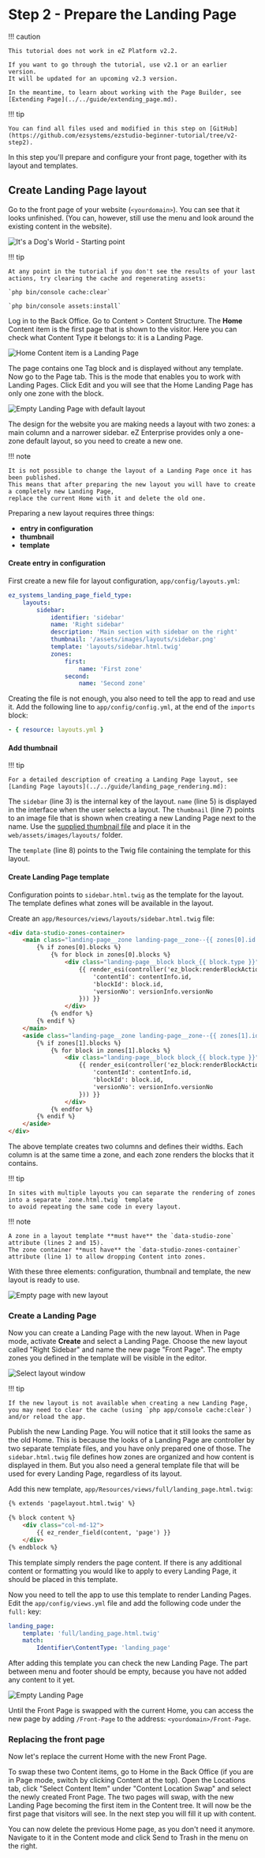 # Step 2 - Prepare the Landing Page

!!! caution

    This tutorial does not work in eZ Platform v2.2.

    If you want to go through the tutorial, use v2.1 or an earlier version.
    It will be updated for an upcoming v2.3 version.

    In the meantime, to learn about working with the Page Builder, see [Extending Page](../../guide/extending_page.md).

!!! tip

    You can find all files used and modified in this step on [GitHub](https://github.com/ezsystems/ezstudio-beginner-tutorial/tree/v2-step2).

In this step you'll prepare and configure your front page, together with its layout and templates.

## Create Landing Page layout

Go to the front page of your website (`<yourdomain>`). You can see that it looks unfinished. (You can, however, still use the menu and look around the existing content in the website).

![It's a Dog's World - Starting point](img/enterprise_tut_starting_point.png "It's a Dog's World - Starting point")

!!! tip

    At any point in the tutorial if you don't see the results of your last actions, try clearing the cache and regenerating assets:

    `php bin/console cache:clear`

    `php bin/console assets:install`

Log in to the Back Office. Go to Content &gt; Content Structure.
The **Home** Content item is the first page that is shown to the visitor.
Here you can check what Content Type it belongs to: it is a Landing Page.

![Home Content item is a Landing Page](img/enterprise_tut_home_is_an_lp.png)

The page contains one Tag block and is displayed without any template.
Now go to the Page tab. This is the mode that enables you to work with Landing Pages. Click Edit and you will see that the Home Landing Page has only one zone with the block.

![Empty Landing Page with default layout](img/enterprise_tut_empty_single_block.png)

The design for the website you are making needs a layout with two zones: a main column and a narrower sidebar.
eZ Enterprise provides only a one-zone default layout, so you need to create a new one.

!!! note

    It is not possible to change the layout of a Landing Page once it has been published.
    This means that after preparing the new layout you will have to create a completely new Landing Page,
    replace the current Home with it and delete the old one.

Preparing a new layout requires three things:

- **entry in configuration**
- **thumbnail** 
- **template** 

#### Create entry in configuration

First create a new file for layout configuration, `app/config/layouts.yml`:

``` yaml hl_lines="3 5 7 8"
ez_systems_landing_page_field_type:
    layouts:
        sidebar:
            identifier: 'sidebar'
            name: 'Right sidebar'
            description: 'Main section with sidebar on the right'
            thumbnail: '/assets/images/layouts/sidebar.png'
            template: 'layouts/sidebar.html.twig'
            zones:
                first:
                    name: 'First zone'
                second:
                    name: 'Second zone'
```

Creating the file is not enough, you also need to tell the app to read and use it.
Add the following line to `app/config/config.yml`, at the end of the `imports` block:

``` yaml
- { resource: layouts.yml }
```

#### Add thumbnail

!!! tip

    For a detailed description of creating a Landing Page layout, see [Landing Page layouts](../../guide/landing_page_rendering.md):

The `sidebar` (line 3) is the internal key of the layout. `name` (line 5) is displayed in the interface when the user selects a layout.
The `thumbnail` (line 7) points to an image file that is shown when creating a new Landing Page next to the name.
Use the [supplied thumbnail file](https://github.com/ezsystems/ezstudio-beginner-tutorial/blob/v2-step2/web/assets/images/layouts/sidebar.png) and place it in the `web/assets/images/layouts/` folder.

The `template` (line 8) points to the Twig file containing the template for this layout.

#### Create Landing Page template

Configuration points to `sidebar.html.twig` as the template for the layout.
The template defines what zones will be available in the layout.

Create an `app/Resources/views/layouts/sidebar.html.twig` file:

``` html hl_lines="1 2 15"
<div data-studio-zones-container>
    <main class="landing-page__zone landing-page__zone--{{ zones[0].id }} landing-page__zone--left col-xs-8" data-studio-zone="{{ zones[0].id }}">
        {% if zones[0].blocks %}
            {% for block in zones[0].blocks %}
                <div class="landing-page__block block_{{ block.type }}">
                    {{ render_esi(controller('ez_block:renderBlockAction', {
                        'contentId': contentInfo.id,
                        'blockId': block.id,
                        'versionNo': versionInfo.versionNo
                    })) }}
                </div>
            {% endfor %}
        {% endif %}
    </main>
    <aside class="landing-page__zone landing-page__zone--{{ zones[1].id }} landing-page__zone--left col-xs-4" data-studio-zone="{{ zones[1].id }}">
        {% if zones[1].blocks %}
            {% for block in zones[1].blocks %}
                <div class="landing-page__block block_{{ block.type }}">
                    {{ render_esi(controller('ez_block:renderBlockAction', {
                        'contentId': contentInfo.id,
                        'blockId': block.id,
                        'versionNo': versionInfo.versionNo
                    })) }}
                </div>
            {% endfor %}
        {% endif %}
    </aside>
</div>
```

The above template creates two columns and defines their widths. Each column is at the same time a zone, and each zone renders the blocks that it contains.

!!! tip

    In sites with multiple layouts you can separate the rendering of zones into a separate `zone.html.twig` template
    to avoid repeating the same code in every layout.

!!! note

    A zone in a layout template **must have** the `data-studio-zone` attribute (lines 2 and 15).
    The zone container **must have** the `data-studio-zones-container` attribute (line 1) to allow dropping Content into zones.

With these three elements: configuration, thumbnail and template, the new layout is ready to use.

![Empty page with new layout](img/enterprise_tut_new_layout.png)

### Create a Landing Page

Now you can create a Landing Page with the new layout. When in Page mode, activate **Create** and select a Landing Page.
Choose the new layout called "Right Sidebar" and name the new page "Front Page".
The empty zones you defined in the template will be visible in the editor.

![Select layout window](img/enterprise_tut_select_layout.png)

!!! tip

    If the new layout is not available when creating a new Landing Page, you may need to clear the cache (using `php app/console cache:clear`) and/or reload the app.

Publish the new Landing Page. You will notice that it still looks the same as the old Home.
This is because the looks of a Landing Page are controller by two separate template files, and you have only prepared one of those.
The `sidebar.html.twig` file defines how zones are organized and how content is displayed in them.
But you also need a general template file that will be used for every Landing Page, regardless of its layout.

Add this new template, `app/Resources/views/full/landing_page.html.twig`:

``` html
{% extends 'pagelayout.html.twig' %}

{% block content %}
    <div class="col-md-12">
        {{ ez_render_field(content, 'page') }}
    </div>
{% endblock %}
```

This template simply renders the page content. If there is any additional content or formatting you would like to apply to every Landing Page, it should be placed in this template.

Now you need to tell the app to use this template to render Landing Pages.
Edit the `app/config/views.yml` file and add the following code under the `full:` key:

``` yaml
landing_page:
    template: 'full/landing_page.html.twig'
    match:
        Identifier\ContentType: 'landing_page'
```

After adding this template you can check the new Landing Page.
The part between menu and footer should be empty, because you have not added any content to it yet.

![Empty Landing Page](img/enterprise_tut_empty_page.png)

Until the Front Page is swapped with the current Home, you can access the new page by adding `/Front-Page` to the address: `<yourdomain>/Front-Page`.

### Replacing the front page

Now let's replace the current Home with the new Front Page.

To swap these two Content items, go to Home in the Back Office (if you are in Page mode, switch by clicking Content at the top).
Open the Locations tab, click "Select Content Item" under "Content Location Swap" and select the newly created Front Page.
The two pages will swap, with the new Landing Page becoming the first item in the Content tree.
It will now be the first page that visitors will see. In the next step you will fill it up with content.

You can now delete the previous Home page, as you don't need it anymore.
Navigate to it in the Content mode and click Send to Trash in the menu on the right.
